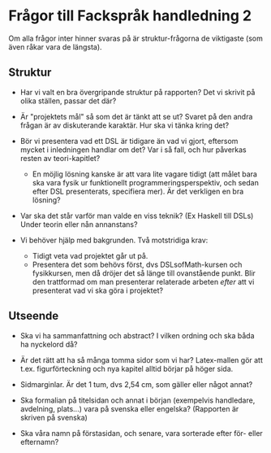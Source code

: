 
# Frågor till Fackspråk handledning 2

Om alla frågor inter hinner svaras på är struktur-frågorna de viktigaste (som även råkar vara de längsta).

## Struktur

- Har vi valt en bra övergripande struktur på rapporten? Det vi skrivit på olika ställen, passar det där?

- Är "projektets mål" så som det är tänkt att se ut? Svaret på den andra frågan är av diskuterande karaktär. Hur ska vi tänka kring det?

- Bör vi presentera vad ett DSL är tidigare än vad vi gjort, eftersom mycket i inledningen handlar om det? Var i så fall, och hur påverkas resten av teori-kapitlet?
  - En möjlig lösning kanske är att vara lite vagare tidigt (att målet bara ska vara fysik ur funktionellt programmeringsperspektiv, och sedan efter DSL presenterats, specifiera mer). Är det verkligen en bra lösning?

- Var ska det står varför man valde en viss teknik? (Ex Haskell till DSLs) Under teorin eller nån annanstans?

- Vi behöver hjälp med bakgrunden. Två motstridiga krav:
  - Tidigt veta vad projektet går ut på.
  - Presentera det som behövs först, dvs DSLsofMath-kursen och fysikkursen, men då dröjer det så länge till ovanstående punkt.
  Blir den trattformad om man presenterar relaterade arbeten *efter* att vi presenterat vad vi ska göra i projektet?

## Utseende

- Ska vi ha sammanfattning och abstract? I vilken ordning och ska båda ha nyckelord då?

- Är det rätt att ha så många tomma sidor som vi har? Latex-mallen gör att t.ex. figurförteckning och nya kapitel alltid börjar på höger sida.

- Sidmarginlar. Är det 1 tum, dvs 2,54 cm, som gäller eller något annat?

- Ska formalian på titelsidan och annat i början (exempelvis handledare, avdelning, plats...) vara på svenska eller engelska? (Rapporten är skriven på svenska)

- Ska våra namn på förstasidan, och senare, vara sorterade efter för- eller efternamn?
